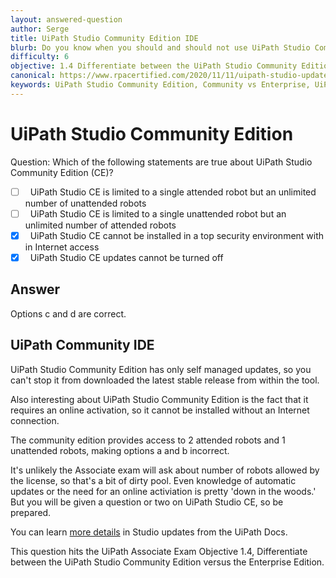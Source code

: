 ```yaml
---
layout: answered-question
author: Serge
title: UiPath Studio Community Edition IDE
blurb: Do you know when you should and should not use UiPath Studio Community Edition?
difficulty: 6
objective: 1.4 Differentiate between the UiPath Studio Community Edition versus the Enterprise Edition
canonical: https://www.rpacertified.com/2020/11/11/uipath-studio-updates.html
keywords: UiPath Studio Community Edition, Community vs Enterprise, UiPath IDE
---
```


<h1>UiPath Studio Community Edition</h1>

Question: Which of the following statements are true about UiPath Studio Community Edition (CE)?

- [ ] &nbsp;  UiPath Studio CE is limited to a single attended robot but an unlimited number of unattended robots
- [ ] &nbsp;  UiPath Studio CE is limited to a single unattended robot but an unlimited number of attended robots
- [x] &nbsp;  UiPath Studio CE cannot be installed in a top security environment with in Internet access
- [x] &nbsp;  UiPath Studio CE updates cannot be turned off

## Answer

Options c and d are correct.

<h2>UiPath Community IDE</h1>

UiPath Studio Community Edition  has only self managed updates, so you can't stop it from downloaded the latest stable release from within the tool.

Also interesting about UiPath Studio Community Edition is the fact that it requires an online activation, so it cannot be installed without an Internet connection.

The community edition provides access to 2 attended robots and 1 unattended robots, making options a and b incorrect.

It's unlikely the Associate exam will ask about number of robots allowed by the license, so that's a bit of dirty pool. Even knowledge of automatic updates or the need for an online activiation is pretty 'down in the woods.' But you will be given a question or two on UiPath Studio CE, so be prepared.

You can learn [more details](https://docs.uipath.com/installation-and-upgrade/docs/studio-update-studio) in Studio updates from the UiPath Docs.

This question hits the UiPath Associate Exam Objective 1.4, Differentiate between the UiPath Studio Community Edition versus the Enterprise Edition.

